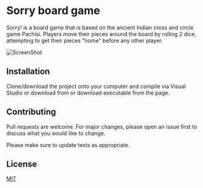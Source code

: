 # Sorry board game

Sorry! is a board game that is based on the ancient Indian cross and circle game Pachisi. Players move their pieces around the board by rolling 2 dice, attempting to get their pieces "home" before any other player.

![ScreenShot](https://github.com/LGuerrero13/Sorry-Game/images/Capture.jpg)

## Installation

Clone/download the project onto your computer and compile via Visual Studio or download from or download executable from the <releases> page.


## Contributing
Pull requests are welcome. For major changes, please open an issue first to discuss what you would like to change.

Please make sure to update tests as appropriate.

## License
[MIT](https://choosealicense.com/licenses/mit/)
